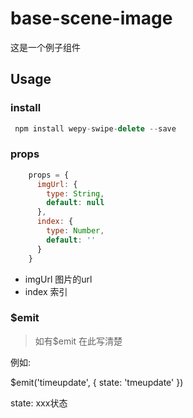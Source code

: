 # base-scene-image

这是一个例子组件


## Usage

### install
```javascript
 npm install wepy-swipe-delete --save
```



### props

```javascript
    props = {
      imgUrl: {
        type: String,
        default: null
      },
      index: {
        type: Number,
        default: ''
      }
    }
```	

* imgUrl 图片的url
* index 索引

### $emit

>如有$emit 在此写清楚

例如:

$emit('timeupdate', { state: 'tmeupdate' })

state: xxx状态
